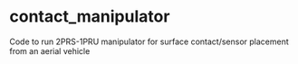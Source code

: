# contact_manipulator
Code to run 2PRS-1PRU manipulator for surface contact/sensor placement from an aerial vehicle

